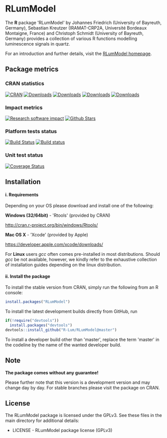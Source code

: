 # RLumModel

The **R** package 'RLumModel' by Johannes Friedrich (University of Bayreuth, Germany), 
Sebastian Kreutzer (IRAMAT-CRP2A, Université Bordeaux Montaigne, France) and Christoph Schmidt 
(University of Bayreuth, Germany)
provides a collection of various R functions modelling luminescence signals in quartz.

For an introduction and further details, visit the [RLumModel homepage](http://model.r-luminescence.de).

## Package metrics 

### CRAN statistics
[![CRAN](http://www.r-pkg.org/badges/version/RLumModel)](http://cran.rstudio.com/package=RLumModel)
[![Downloads](http://cranlogs.r-pkg.org/badges/grand-total/RLumModel)](http://www.r-pkg.org/pkg/RLumModel)
[![Downloads](http://cranlogs.r-pkg.org/badges/RLumModel)](http://www.r-pkg.org/pkg/RLumModel)
[![Downloads](http://cranlogs.r-pkg.org/badges/last-week/RLumModel)](http://www.r-pkg.org/pkg/RLumModel)
[![Downloads](http://cranlogs.r-pkg.org/badges/last-day/RLumModel)](http://www.r-pkg.org/pkg/RLumModel)

### Impact metrics
[![Research software impact](http://depsy.org/api/package/cran/RLumModel/badge.svg)](http://depsy.org/package/r/RLumModel)
[![Github Stars](https://img.shields.io/github/stars/R-Lum/RLumModel.svg?style=social&label=Github)](https://github.com/R-Lum/RLumModel)

### Platform tests status
[![Build Status](https://travis-ci.org/R-Lum/RLumModel.svg?branch=dev_0.2.0)](https://travis-ci.org/R-Lum/RLumModel)
[![Build status](https://ci.appveyor.com/api/projects/status/42umfq97ifr021mk/branch/dev_0.2.0?svg=true)](https://ci.appveyor.com/project/RLumSK/rlummodel/branch/dev_0.2.0)

### Unit test status
[![Coverage Status](https://img.shields.io/codecov/c/github/R-Lum/RLumModel.svg)](https://codecov.io/github/R-Lum/RLumModel?branch=dev_0.2.0)

## Installation

#### i. Requirements

Depending on your OS please download and install one of the following:

**Windows (32/64bit)** - 'Rtools' (provided by CRAN)

   http://cran.r-project.org/bin/windows/Rtools/

**Mac OS X** - 'Xcode' (provided by Apple)

   https://developer.apple.com/xcode/downloads/

For **Linux** users *gcc* often comes pre-installed in most distributions. Should *gcc* be not available, however, we kindly refer to the exhaustive collection of installation guides depending on the linux distribution.

#### ii. Install the package

To install the stable version from CRAN, simply run the following from an R console:

```r
install.packages("RLumModel")
```

To install the latest development builds directly from GitHub, run

```r
if(!require("devtools"))
  install.packages("devtools")
devtools::install_github("R-Lum/RLumModel@master")
```

To install a developer build other than 'master', replace the term 'master' in the codeline by the name
of the wanted developer build. 


## Note

**The package comes without any guarantee!**

Please further note that this version is a development version and may change day by day. 
For stable branches please visit the package on CRAN.

## License

The RLumModel package is licensed under the GPLv3. See these files in the main directory for additional details: 

- LICENSE - RLumModel package license (GPLv3)
